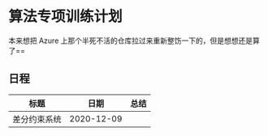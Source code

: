 # 算法专项训练计划

本来想把 Azure 上那个半死不活的仓库拉过来重新整饬一下的，但是想想还是算了==

## 日程

| 标题         | 日期       | 总结 |
| ------------ | ---------- | ---- |
| 差分约束系统 | 2020-12-09 |      |

